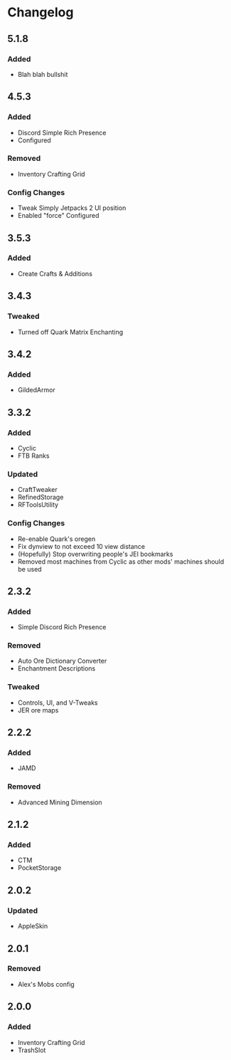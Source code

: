 # Changelog

## 5.1.8
### Added
- Blah blah bullshit

## 4.5.3
### Added
- Discord Simple Rich Presence
- Configured

### Removed
- Inventory Crafting Grid

### Config Changes
- Tweak Simply Jetpacks 2 UI position
- Enabled "force" Configured

## 3.5.3
### Added
- Create Crafts & Additions

## 3.4.3
### Tweaked
- Turned off Quark Matrix Enchanting

## 3.4.2
### Added
- GildedArmor

## 3.3.2
### Added
- Cyclic
- FTB Ranks

### Updated
- CraftTweaker
- RefinedStorage
- RFToolsUtility

### Config Changes
- Re-enable Quark's oregen
- Fix dynview to not exceed 10 view distance
- (Hopefully) Stop overwriting people's JEI bookmarks
- Removed most machines from Cyclic as other mods' machines should be used

## 2.3.2
### Added
- Simple Discord Rich Presence

### Removed
- Auto Ore Dictionary Converter
- Enchantment Descriptions

### Tweaked
- Controls, UI, and V-Tweaks
- JER ore maps

## 2.2.2
### Added
- JAMD

### Removed
- Advanced Mining Dimension

## 2.1.2
### Added
- CTM
- PocketStorage

## 2.0.2
### Updated
- AppleSkin

## 2.0.1
### Removed
- Alex's Mobs config

## 2.0.0
### Added
- Inventory Crafting Grid
- TrashSlot
